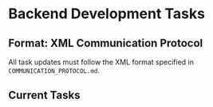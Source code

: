 # Backend Development Tasks

## Format: XML Communication Protocol
All task updates must follow the XML format specified in `COMMUNICATION_PROTOCOL.md`.

## Current Tasks
